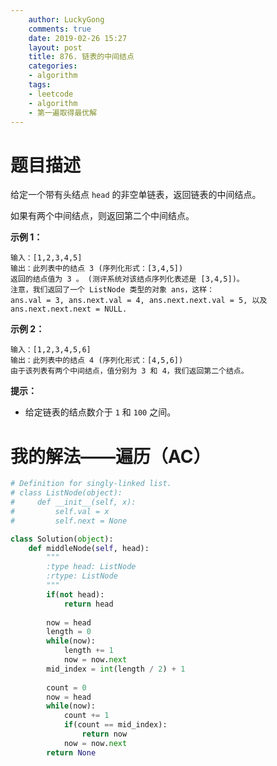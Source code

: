 ```yaml
---
    author: LuckyGong
    comments: true
    date: 2019-02-26 15:27
    layout: post
    title: 876. 链表的中间结点
    categories:
    - algorithm
    tags:
    - leetcode
    - algorithm
    - 第一遍取得最优解
---
```


# 题目描述

给定一个带有头结点 `head` 的非空单链表，返回链表的中间结点。

如果有两个中间结点，则返回第二个中间结点。

 

**示例 1：**

```
输入：[1,2,3,4,5]
输出：此列表中的结点 3 (序列化形式：[3,4,5])
返回的结点值为 3 。 (测评系统对该结点序列化表述是 [3,4,5])。
注意，我们返回了一个 ListNode 类型的对象 ans，这样：
ans.val = 3, ans.next.val = 4, ans.next.next.val = 5, 以及 ans.next.next.next = NULL.
```

**示例 2：**

```
输入：[1,2,3,4,5,6]
输出：此列表中的结点 4 (序列化形式：[4,5,6])
由于该列表有两个中间结点，值分别为 3 和 4，我们返回第二个结点。
```

 

**提示：**

- 给定链表的结点数介于 `1` 和 `100` 之间。

# 我的解法——遍历（AC）

```python
# Definition for singly-linked list.
# class ListNode(object):
#     def __init__(self, x):
#         self.val = x
#         self.next = None

class Solution(object):
    def middleNode(self, head):
        """
        :type head: ListNode
        :rtype: ListNode
        """
        if(not head):
            return head
        
        now = head
        length = 0
        while(now):
            length += 1
            now = now.next
        mid_index = int(length / 2) + 1
        
        count = 0
        now = head
        while(now):
            count += 1
            if(count == mid_index):
                return now
            now = now.next
        return None
```

